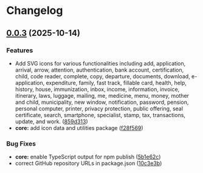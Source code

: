 # Changelog

## [0.0.3](https://github.com/imaimai17468/digital-agency-icons/compare/@imaimai17468/digital-agency-icons-core-v0.0.2...@imaimai17468/digital-agency-icons-core-v0.0.3) (2025-10-14)


### Features

* Add SVG icons for various functionalities including add, application, arrival, arrow, attention, authentication, bank account, certification, child, code reader, complete, copy, departure, documents, download, e-application, expenditure, family, fast track, fillable card, health, help, history, house, immunization, inbox, income, information, invoice, itinerary, laws, luggage, mailing, me, medicine, menu, money, mother and child, municipality, new window, notification, password, pension, personal computer, printer, privacy protection, public offering, seal certificate, search, smartphone, specialist, stamp, tax, transactions, update, and work. ([859d313](https://github.com/imaimai17468/digital-agency-icons/commit/859d31361a913f8e3ffff97da4946c95c45889e9))
* **core:** add icon data and utilities package ([f28f569](https://github.com/imaimai17468/digital-agency-icons/commit/f28f56974db7f29706690aba94749c8066a45612))


### Bug Fixes

* **core:** enable TypeScript output for npm publish ([5b1e62c](https://github.com/imaimai17468/digital-agency-icons/commit/5b1e62cbd2da9c277e129af1f1c7d8c4babb7c31))
* correct GitHub repository URLs in package.json ([10c3e3b](https://github.com/imaimai17468/digital-agency-icons/commit/10c3e3b73dcc3358acd2bf7e4ee9403b0a11de6a))
